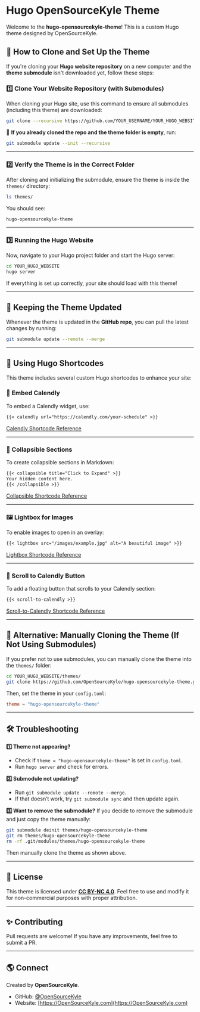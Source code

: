 # Hugo OpenSourceKyle Theme

Welcome to the **hugo-opensourcekyle-theme**! This is a custom Hugo theme designed by OpenSourceKyle.

## 🚀 How to Clone and Set Up the Theme

If you're cloning your **Hugo website repository** on a new computer and the **theme submodule** isn't downloaded yet, follow these steps:

### **1️⃣ Clone Your Website Repository (with Submodules)**

When cloning your Hugo site, use this command to ensure all submodules (including this theme) are downloaded:

```sh
git clone --recursive https://github.com/YOUR_USERNAME/YOUR_HUGO_WEBSITE.git
```

🔹 **If you already cloned the repo and the theme folder is empty**, run:

```sh
git submodule update --init --recursive
```

---

### **2️⃣ Verify the Theme is in the Correct Folder**

After cloning and initializing the submodule, ensure the theme is inside the `themes/` directory:

```sh
ls themes/
```

You should see:

```
hugo-opensourcekyle-theme
```

---

### **3️⃣ Running the Hugo Website**

Now, navigate to your Hugo project folder and start the Hugo server:

```sh
cd YOUR_HUGO_WEBSITE
hugo server
```

If everything is set up correctly, your site should load with this theme!

---

## 🔄 Keeping the Theme Updated

Whenever the theme is updated in the **GitHub repo**, you can pull the latest changes by running:

```sh
git submodule update --remote --merge
```

---

## 🎨 Using Hugo Shortcodes

This theme includes several custom Hugo shortcodes to enhance your site:

### **📅 Embed Calendly**
To embed a Calendly widget, use:

```md
{{< calendly url="https://calendly.com/your-schedule" >}}
```

[Calendly Shortcode Reference](100)

---

### **📂 Collapsible Sections**
To create collapsible sections in Markdown:

```md
{{< collapsible title="Click to Expand" >}}
Your hidden content here.
{{< /collapsible >}}
```

[Collapsible Shortcode Reference](101)

---

### **🖼️ Lightbox for Images**
To enable images to open in an overlay:

```md
{{< lightbox src="/images/example.jpg" alt="A beautiful image" >}}
```

[Lightbox Shortcode Reference](102)

---

### **🔽 Scroll to Calendly Button**
To add a floating button that scrolls to your Calendly section:

```md
{{< scroll-to-calendly >}}
```

[Scroll-to-Calendly Shortcode Reference](103)

---

## 📌 Alternative: Manually Cloning the Theme (If Not Using Submodules)

If you prefer not to use submodules, you can manually clone the theme into the `themes/` folder:

```sh
cd YOUR_HUGO_WEBSITE/themes/
git clone https://github.com/OpenSourceKyle/hugo-opensourcekyle-theme.git
```

Then, set the theme in your `config.toml`:

```toml
theme = "hugo-opensourcekyle-theme"
```

---

## 🛠 Troubleshooting

**1️⃣ Theme not appearing?**

- Check if `theme = "hugo-opensourcekyle-theme"` is set in `config.toml`.
- Run `hugo server` and check for errors.

**2️⃣ Submodule not updating?**

- Run `git submodule update --remote --merge`.
- If that doesn’t work, try `git submodule sync` and then update again.

**3️⃣ Want to remove the submodule?**
If you decide to remove the submodule and just copy the theme manually:

```sh
git submodule deinit themes/hugo-opensourcekyle-theme
git rm themes/hugo-opensourcekyle-theme
rm -rf .git/modules/themes/hugo-opensourcekyle-theme
```

Then manually clone the theme as shown above.

---

## 📜 License

This theme is licensed under **[CC BY-NC 4.0](https://creativecommons.org/licenses/by-nc/4.0/)**. Feel free to use and modify it for non-commercial purposes with proper attribution.

---

## ✨ Contributing

Pull requests are welcome! If you have any improvements, feel free to submit a PR.

---

## 🌎 Connect

Created by **OpenSourceKyle**.

- GitHub: [@OpenSourceKyle](https://github.com/OpenSourceKyle)
- Website: [https://OpenSourceKyle.com](https://OpenSourceKyle.com)